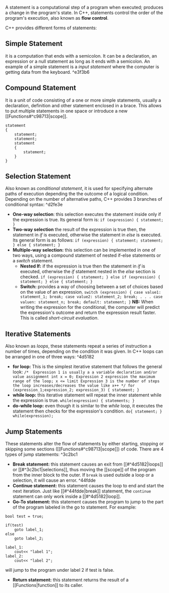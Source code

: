 A statement is a computational step of a program when executed; produces a change in the program's state. In C++, statements control the order of the program's execution, also known as **flow control**.

C++ provides different forms of statements:
## **Simple Statement**
it is a computation that ends with a semicolon. It can be a declaration, an expression or a null statement as long as it ends with a semicolon. An example of a simple statement is a *input statement* where the computer is getting data from the keyboard. ^e3f3b6
## **Compound Statement** 
It is a unit of code consisting of a one or more simple statements, usually a declaration, definition and other statement enclosed in a brace. This allows to put multiple statements in one space or introduce a new [[Functions#^c98713|scope]].
```
statement
{
	statement;
	statement;
	statement
	{
		statement;
	}
}
```

## **Selection Statement** 
Also known as *conditional statement*, it is used for specifying alternate paths of execution depending the the outcome of a logical condition. Depending on the number of alternative paths, C++ provides 3 branches of conditional syntax: ^d2fe3e
- **One-way selection**: this selection executes the statement inside only if the expression is true. Its general form is:
		```
		if (expression)
		{
			statement;
		}
		``` 
- **Two-way selection** the result of the expression is true then, the statement in *if* is executed, otherwise the statement in *else* is executed. Its general form is as follows:
		```
		if (expression)
		{
			statement;
			statement;
		}
		else
		{
			statement;
		}
		```
- **Multiple-way selection:** this selection can be implemented in one of two ways, using a compound statement of nested if-else statements or a *switch* statement.
	- **Nested If:** if the expression is true then the statement in *if* is executed, otherwise the *if* statement nested in the *else* section is checked.
			```
			if (expression)
			{
				statement;
			}
			else if (expression)
			{
				statement;
			}
			else
			{
				statement;
			}
			```
	- **Switch:** provides a way of choosing between a set of choices based on the value of an expression.
			```
			switch (expression)
			{
				case value1:
					statement_1;
					break;
				case value2:
					statement_2;
					break;
				.
				.
				.
				case valuen:
					statement_n;
					break;
				default:
					statement;
			}
			```
	**NB:** When writing the expression for the conditional, the computer will predict the expression's outcome and return the expression result faster. This is called *short-circuit evaluation*.
## **Iterative Statements**
Also known as *loops*, these statements repeat a series of instruction a number of times, depending on the condition it was given. In C++ loops can be arranged in one of three ways: ^4d5182
- **for loop:** This is the simplest iterative statement that follows the general look:
		```/* 
		Expression 1 is usually a a variable declaration and/or value assignment int x = 0;
		Expression 2 expression the maximum range of the loop; x <= limit
		Expression 3 is the number of steps the loop increases/decreases the value like x++
		*/
		for (expression_1;expression_2; expression_3)
		{
			statement;
		}
		```
- **while loop:** this iterative statement will repeat the inner statement while the expression is true.
		```
		while(expression)
		{
			statements;
		}
		```
- **do-while loop:** even though it is similar to the *while* loop, it executes the statement then checks for the expression's condition.
		```
		do{
			statement;
		}
		while(expression);
		```
## **Jump Statements**
These statements alter the flow of statements by either starting, stopping or skipping some sections ([[Functions#^c98713|scope]]) of code. There are 4 types of jump statements: ^3c2bc1
- **Break statement:** this statement causes an exit from [[#^4d5182|loops]] or [[#^3c2bc1|selections]], thus moving the [[scope]] of the program from the inner block to the outer. If `break` is used outside a loop or a selection, it will cause an error. ^44fdde
- **Continue statement:** this statement causes the loop to end and start the next iteration. Just like [[#^44fdde|break]] statement, the `continue` statement can only work inside a [[#^4d5182|loop]]. 
- **Go-To statement:** this statement causes the program to jump to the part of the program labeled in the go to statement. For example:
```
bool test = true;

if(test)
	goto label_1;
else
	goto label_2;

label_1:
	cout<< "label 1";
label_2:
	cout<< "label 2";
```
will jump to the program under label 2 if test is false.
- **Return statement:** this statement returns the result of a [[Functions|function]] to its caller.